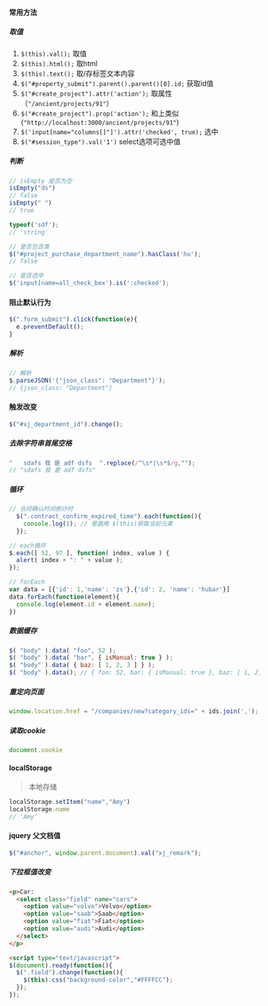 #### 常用方法

##### 取值
1. `$(this).val();` 取值
2. `$(this).html();` 取html
3. `$(this).text();` 取/存标签文本内容
4. `$("#property_submit").parent().parent()[0].id;` 获取id值
5. `$("#create_project").attr('action');` 取属性（`"/ancient/projects/91"`）
6. `$("#create_project").prop('action');` 和上类似(`"http://localhost:3000/ancient/projects/91"`)
7. `$('input[name="columns[]"]').attr('checked', true);` 选中
8. `$("#session_type").val('1')` select选项可选中值

##### 判断
```js
// isEmpty 是否为空
isEmpty("ds")
// false
isEmpty(" ")
// true

typeof('sdf');
// 'string'

// 是否包含类
$("#project_purchase_department_name").hasClass('hu');
// false

// 是否选中
$('input[name=all_check_box').is(':checked');
```

#### 阻止默认行为
```js
$(".form_submit").click(function(e){
  e.preventDefault();
}
```

##### 解析
```js
// 解析
$.parseJSON('{"json_class": "Department"}');
// {json_class: "Department"}
```

#### 触发改变
```js
$("#xj_department_id").change();
```

##### 去除字符串首尾空格
```js
"   sdafs 我 是 adf dsfs  ".replace(/^\s*|\s*$/g,"");
// "sdafs 我 是 adf dsfs"
```

##### 循环
```js
// 合同确认时间倒计时
  $(".contract_confirm_expired_time").each(function(){
    console.log(1); // 里面用 $(this)获取当前元素
  });

// each循环
$.each([ 52, 97 ], function( index, value ) {
  alert( index + ": " + value );
});

// forEach
var data = [{'id': 1,'name': 'zs'},{'id': 2, 'name': 'hubar'}]
data.forEach(function(element){
  console.log(element.id + element.name);
})
```

##### 数据缓存
```js
$( "body" ).data( "foo", 52 );
$( "body" ).data( "bar", { isManual: true } );
$( "body" ).data( { baz: [ 1, 2, 3 ] } );
$( "body" ).data(); // { foo: 52, bar: { isManual: true }, baz: [ 1, 2, 3 ] }
```

##### 重定向页面
```js
window.location.href = "/companies/new?category_ids=" + ids.join(',');
```

##### 读取cookie
```js
document.cookie
```

#### localStorage
> 本地存储
```js
localStorage.setItem("name","Amy")
localStorage.name
// 'Amy'
```

#### jquery 父文档值
```js
$("#anchor", window.parent.document).val("xj_remark");
```

##### 下拉框值改变
```html
<p>Car:
  <select class="field" name="cars">
    <option value="volvo">Volvo</option>
    <option value="saab">Saab</option>
    <option value="fiat">Fiat</option>
    <option value="audi">Audi</option>
  </select>
</p>

<script type="text/javascript">
$(document).ready(function(){
  $(".field").change(function(){
    $(this).css("background-color","#FFFFCC");
  });
});
```